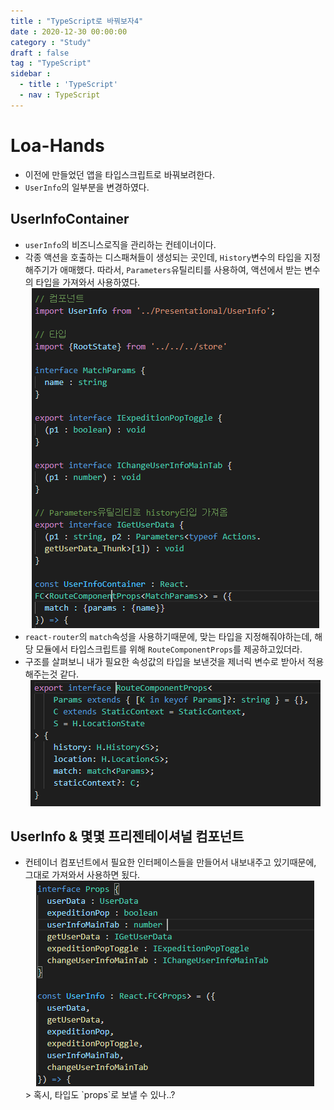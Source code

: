 ```yaml
---
title : "TypeScript로 바꿔보자4"
date : 2020-12-30 00:00:00
category : "Study"
draft : false
tag : "TypeScript"
sidebar : 
  - title : 'TypeScript'
  - nav : TypeScript
--- 
```

# Loa-Hands
* 이전에 만들었던 앱을 타입스크립트로 바꿔보려한다.
* `UserInfo`의 일부분을 변경하였다.

## UserInfoContainer
* `userInfo`의 비즈니스로직을 관리하는 컨테이너이다.
* 각종 액션을 호출하는 디스패쳐들이 생성되는 곳인데, `History`변수의 타입을 지정해주기가 애매했다. 따라서, `Parameters`유틸리티를 사용하여, 액션에서 받는 변수의 타입을 가져와서 사용하였다.
  <div style="text-align : center">
    <img src="https://github.com/sangmin802/sangmin802.github.io/blob/main/img/2020/2020-12-31/1.PNG?raw=true" alt="1">
  </div>
* `react-router`의 `match`속성을 사용하기때문에, 맞는 타입을 지정해줘야하는데, 해당 모듈에서 타입스크립트를 위해 `RouteComponentProps`를 제공하고있더라.
* 구조를 살펴보니 내가 필요한 속성값의 타입을 보낸것을 제너릭 변수로 받아서 적용해주는것 같다.
  <div style="text-align : center">
    <img src="https://github.com/sangmin802/sangmin802.github.io/blob/main/img/2020/2020-12-31/2.PNG?raw=true" alt="2">
  </div>

## UserInfo & 몇몇 프리젠테이셔널 컴포넌트
* 컨테이너 컴포넌트에서 필요한 인터페이스들을 만들어서 내보내주고 있기때문에, 그대로 가져와서 사용하면 됬다.
  <div style="text-align : center">
    <img src="https://github.com/sangmin802/sangmin802.github.io/blob/main/img/2020/2020-12-31/3.PNG?raw=true" alt="3">
  </div>
  > 혹시, 타입도 `props`로 보낼 수 있나..?